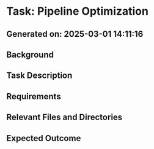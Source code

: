 # Task: Pipeline Optimization

## Generated on: 2025-03-01 14:11:16

## Background


## Task Description


## Requirements


## Relevant Files and Directories


## Expected Outcome

